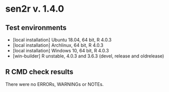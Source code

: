 # sen2r v. 1.4.0

## Test environments
* [local installation] Ubuntu 18.04, 64 bit, R 4.0.3
* [local installation] Archlinux, 64 bit, R 4.0.3
* [local installation] Windows 10, 64 bit, R 4.0.3
* [win-builder] R unstable, 4.0.3 and 3.6.3 (devel, release and oldrelease)

## R CMD check results
There were no ERRORs, WARNINGs or NOTEs.
